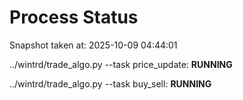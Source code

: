 # Process Status

Snapshot taken at: 2025-10-09 04:44:01

../wintrd/trade_algo.py --task price_update: **RUNNING**

../wintrd/trade_algo.py --task buy_sell: **RUNNING**

